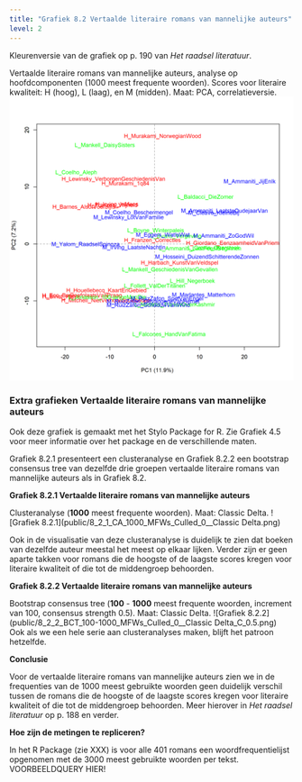 ```yaml
---
title: "Grafiek 8.2 Vertaalde literaire romans van mannelijke auteurs"
level: 2
---
```


Kleurenversie van de grafiek op p. 190 van *Het raadsel literatuur*.


Vertaalde literaire romans van mannelijke auteurs, analyse op hoofdcomponenten (1000 meest frequente woorden).
Scores voor literaire kwaliteit: H (hoog), L (laag), en M (midden). Maat: PCA, correlatieversie.
![Grafiek 8.2](public/8_2_0_PCA_1000_MFWs_Culled_0__PCA_corr.png)

### **Extra grafieken Vertaalde literaire romans van mannelijke auteurs**

Ook deze grafiek is gemaakt met het Stylo Package for R. Zie  Grafiek 4.5 voor meer informatie over het package en de verschillende maten.

Grafiek 8.2.1 presenteert een clusteranalyse en Grafiek 8.2.2 een bootstrap consensus tree van dezelfde drie groepen vertaalde literaire romans van mannelijke auteurs als in Grafiek 8.2.


**Grafiek 8.2.1 Vertaalde literaire romans van mannelijke auteurs**

Clusteranalyse (**1000** meest frequente woorden). Maat: Classic Delta.
![Grafiek 8.2.1](public/8_2_1_CA_1000_MFWs_Culled_0__Classic Delta.png)

Ook in de visualisatie van deze clusteranalyse is duidelijk te zien dat boeken van dezelfde auteur meestal het meest op elkaar lijken. Verder zijn er geen aparte takken voor romans die de hoogste of de laagste scores kregen voor literaire kwaliteit of die tot de middengroep behoorden.


**Grafiek 8.2.2 Vertaalde literaire romans van mannelijke auteurs**

Bootstrap consensus tree (**100** - **1000** meest frequente woorden, increment van 100, consensus strength 0.5). Maat: Classic Delta.
![Grafiek 8.2.2](public/8_2_2_BCT_100-1000_MFWs_Culled_0__Classic Delta_C_0.5.png)
Ook als we een hele serie aan clusteranalyses maken, blijft het patroon hetzelfde.


**Conclusie**

Voor de vertaalde literaire romans van mannelijke auteurs zien we in de frequenties van de 1000 meest gebruikte woorden geen duidelijk verschil tussen de romans die de hoogste of de laagste scores kregen voor literaire kwaliteit of die tot de middengroep behoorden. Meer hierover in *Het raadsel literatuur* op p. 188 en verder.

**Hoe zijn de metingen te repliceren?**

In het R Package (zie XXX) is voor alle 401 romans een woordfrequentielijst opgenomen met de 3000 meest gebruikte woorden per tekst. VOORBEELDQUERY HIER!
